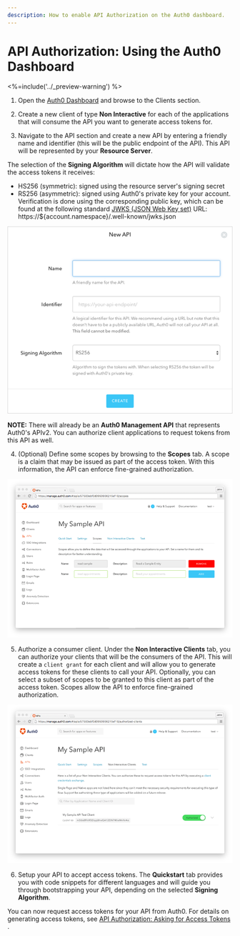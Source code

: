 ```yaml
---
description: How to enable API Authorization on the Auth0 dashboard. 
---
```


# API Authorization: Using the Auth0 Dashboard
<%=include('../_preview-warning') %>

1. Open the [Auth0 Dashboard](${uiURL}) and browse to the Clients section.

2. Create a new client of type **Non Interactive** for each of the applications that will consume the API you want to generate access tokens for.

3. Navigate to the API section and create a new API by entering a friendly name and identifier (this will be the public endpoint of the API). This API will be represented by your **Resource Server**.

  The selection of the **Signing Algorithm** will dictate how the API will validate the access tokens it receives:
  * HS256 (symmetric): signed using the resource server's signing secret
  * RS256 (asymmetric): signed using Auth0's private key for your account. Verification is done using the corresponding public key, which can be found at the following standard [JWKS (JSON Web Key set)](https://self-issued.info/docs/draft-ietf-jose-json-web-key.html) URL: https://${account.namespace}/.well-known/jwks.json

  ![](/media/articles/api-auth/apis-create.png)

  **NOTE:** There will already be an **Auth0 Management API** that represents Auth0's APIv2. You can authorize client applications to request tokens from this API as well.

4. (Optional) Define some scopes by browsing to the **Scopes** tab. A scope is a claim that may be issued as part of the access token. With this information, the API can enforce fine-grained authorization.

  ![](/media/articles/api-auth/apis-scope-tab.png)

5. Authorize a consumer client. Under the **Non Interactive Clients** tab, you can authorize your clients that will be the consumers of the API. This will create a `client grant` for each client and will allow you to generate access tokens for these clients to call your API. Optionally, you can select a subset of scopes to be granted to this client as part of the access token. Scopes allow the API to enforce fine-grained authorization.

  ![](/media/articles/api-auth/apis-authorize-client-tab.png)

6. Setup your API to accept access tokens. The **Quickstart** tab provides you with code snippets for different languages and will guide you through bootstrapping your API, depending on the selected **Signing Algorithm**.

You can now request access tokens for your API from Auth0. For details on generating access tokens, see [API Authorization: Asking for Access Tokens](/api-auth/config/asking-for-access-tokens) .
